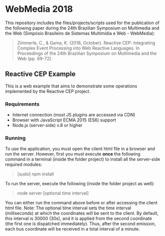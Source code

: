 # WebMedia 2018
This repository includes the files/projects/scripts used for the publication of the following paper during the 24th Brazilian Symposium on Multimedia and the Web (Simpósio Brasileiro de Sistemas Multimídia e Web - WebMedia):
> Zimmerle, C., & Gama, K. (2018, October). Reactive CEP: Integrating Complex Event Processing into Web Reactive Languages. In Proceedings of the 24th Brazilian Symposium on Multimedia and the Web (pp. 69-72).

## Reactive CEP Example

This is a web example that aims to demonstrate some operations implemented by the Reactive CEP project. 

### Requirements
 - Internet connection (most JS plugins are accessed via CDN)
 - Browser with JavaScript ECMA 2015 (ES6) support
 - Node.js (server-side) v.8 or higher

### Running
To use the application, you must open the client html file in a browser and run the server. However, first you must execute **once** the following command in a terminal (inside the folder project) to install all the server-side required modules:
> [sudo] npm install

To run the server, execute the following (inside the folder project as well):
> node server [optional time interval]

You can either run the command above before or after accessing the client html file.
Note: The optional time interval sets the time interval (milliseconds) at which the coordinates will be sent to the client. By default, this interval is 30000 (30s), and it is applied from the second coordinate (the first one is dispatched immediately). Thus, after the second emission, each bus coordinate will be received in a total interval of a minute.
